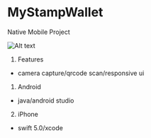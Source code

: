 # MyStampWallet

Native Mobile Project

![Alt text](https://user-images.githubusercontent.com/47564047/60111686-61f19400-97a9-11e9-96d8-0beaca14bae8.png "Screens")

1. Features
  - camera capture/qrcode scan/responsive ui
1. Android
  - java/android studio
2. iPhone
  - swift 5.0/xcode
